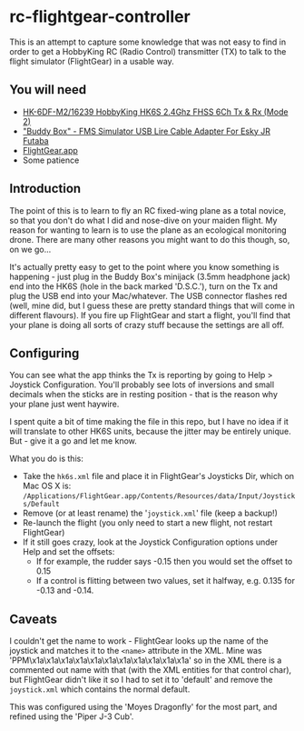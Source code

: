 rc-flightgear-controller
========================

This is an attempt to capture some knowledge that was not easy to find in order to get a HobbyKing RC (Radio Control)
transmitter (TX) to talk to the flight simulator (FlightGear) in a usable way.


You will need
-------------

* [HK-6DF-M2/16239 HobbyKing HK6S 2.4Ghz FHSS 6Ch Tx & Rx (Mode 2)](http://www.hobbyking.com/hobbyking/store/__16239__HobbyKing_HK6S_2_4Ghz_FHSS_6Ch_Tx_Rx_Mode_2_.html)
* ["Buddy Box" - FMS Simulator USB Lire Cable Adapter For Esky JR Futaba](http://www.ebay.co.uk/itm/New-FMS-Simulator-USB-Lire-Cable-Adapter-For-Esky-JR-Futaba-UK-/181169978712?ssPageName=ADME:L:OC:GB:3160)
* [FlightGear.app](http://www.flightgear.org/download/)
* Some patience


Introduction
------------

The point of this is to learn to fly an RC fixed-wing plane as a total novice, so that you don't do what I did and nose-dive on your maiden flight. My reason for wanting to learn is to use the plane as an ecological monitoring drone. There are many other reasons you might want to do this though, so, on we go...

It's actually pretty easy to get to the point where you know something is happening - just plug in the Buddy Box's minijack (3.5mm headphone jack) end into the HK6S (hole in the back marked 'D.S.C.'), turn on the Tx and plug the USB end into your Mac/whatever. The USB connector flashes red (well, mine did, but I guess these are pretty standard things that will come in different flavours). If you fire up FlightGear and start a flight, you'll find that your plane is doing all sorts of crazy stuff because the settings are all off.

Configuring
-----------

You can see what the app thinks the Tx is reporting by going to Help > Joystick Configuration.
You'll probably see lots of inversions and small decimals when the sticks are in resting position -
that is the reason why your plane just went haywire.

I spent quite a bit of time making the file in this repo, but I have no idea if it will translate
to other HK6S units, because the jitter may be entirely unique.
But - give it a go and let me know.

What you do is this:

* Take the `hk6s.xml` file and place it in FlightGear's Joysticks Dir, which on Mac OS X is:
  `/Applications/FlightGear.app/Contents/Resources/data/Input/Joysticks/Default`
* Remove (or at least rename) the '`joystick.xml`' file (keep a backup!)
* Re-launch the flight (you only need to start a new flight, not restart FlightGear)
* If it still goes crazy, look at the Joystick Configuration options under Help and set the offsets:
  * If for example, the rudder says -0.15 then you would set the offset to 0.15
  * If a control is flitting between two values, set it halfway, e.g. 0.135 for -0.13 and -0.14.

Caveats
-------

I couldn't get the name to work - FlightGear looks up the name of the joystick and matches it to the
`<name>` attribute in the XML. Mine was 'PPM\x1a\x1a\x1a\x1a\x1a\x1a\x1a\x1a\x1a\x1a\x1a' so in the
XML there is a commented out name with that (with the XML entities for that control char), but FlightGear
didn't like it so I had to set it to 'default' and remove the `joystick.xml` which contains the normal default.

This was configured using the 'Moyes Dragonfly' for the most part, and refined using the 'Piper J-3 Cub'.
